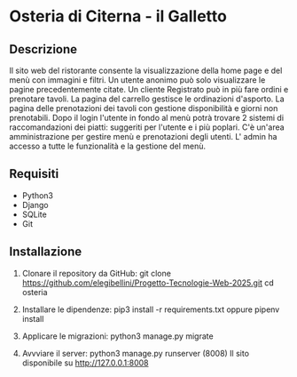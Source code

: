 # Osteria di Citerna - il Galletto

## Descrizione
Il sito web del ristorante consente la visualizzazione della home page e del menù con immagini e filtri. Un utente anonimo può solo visualizzare le pagine precedentemente citate.
Un cliente Registrato può in più fare ordini e prenotare tavoli. La pagina del carrello gestisce le ordinazioni d'asporto. La pagina delle prenotazioni dei tavoli con gestione disponibilità e giorni non prenotabili. Dopo il login l'utente in fondo al menù potrà trovare 2 sistemi di raccomandazioni dei piatti: suggeriti per l'utente e i più poplari. C'è un'area amministrazione per gestire menù e prenotazioni degli utenti. L' admin ha accesso a tutte le funzionalità e la gestione del menù.



## Requisiti

- Python3
- Django
- SQLite
- Git


## Installazione

1. Clonare il repository da GitHub:
    git clone https://github.com/elegibellini/Progetto-Tecnologie-Web-2025.git
    cd osteria

2. Installare le dipendenze:
    pip3 install -r requirements.txt
    oppure 
    pipenv install

3. Applicare le migrazioni:
    python3 manage.py migrate

4. Avvviare il server:
    python3 manage.py runserver (8008)
    Il sito disponibile su http://127.0.0.1:8008
